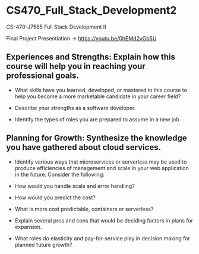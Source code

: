 # CS470_Full_Stack_Development2
CS-470-J7585 Full Stack Development II

Final Project Presentiation -> https://youtu.be/0hEMd2vGb5U

## Experiences and Strengths: Explain how this course will help you in reaching your professional goals.

- What skills have you learned, developed, or mastered in this course to help you become a more marketable candidate in your career field?

- Describe your strengths as a software developer.

- Identify the types of roles you are prepared to assume in a new job.

## Planning for Growth: Synthesize the knowledge you have gathered about cloud services.
- Identify various ways that microservices or serverless may be used to produce efficiencies of management and scale in your web application in the future. Consider the following:

- How would you handle scale and error handling?

- How would you predict the cost?

- What is more cost predictable, containers or serverless?

- Explain several pros and cons that would be deciding factors in plans for expansion.

- What roles do elasticity and pay-for-service play in decision making for planned future growth?
